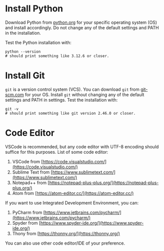 # Install Python

Download Python from [python.org](https://www.python.org/downloads/)
for your specific operating system (OS) and install accordingly. Do
not change any of the default settings and PATH in the installation.

Test the Python installation with:

```
python --version
# should print something like 3.12.6 or closer.
```

# Install Git

`git` is a version control system (VCS). You can download `git` from
[git-scm.com](https://git-scm.com/downloads) for your OS. Install `git`
without changing any of the default settings and PATH in settings. Test
the installation with:

```
git -v
# should print something like git version 2.46.0 or closer.
```

# Code Editor

VSCode is recommended, but any code editor with UTF-8 encoding should
suffice for this purposes. List of some code editor:

1. VSCode from [https://code.visualstudio.com/](https://code.visualstudio.com/)
2. Sublime Text from [https://www.sublimetext.com/](https://www.sublimetext.com/)
3. Notepad++ from [https://notepad-plus-plus.org/](https://notepad-plus-plus.org/)
4. Atom from [https://atom-editor.cc/](https://atom-editor.cc/)

If you want to use Integrated Development Environment, you can:

1. PyCharm from [https://www.jetbrains.com/pycharm/](https://www.jetbrains.com/pycharm/)
2. Spyder from [https://www.spyder-ide.org/](https://www.spyder-ide.org/)
3. Thony from [https://thonny.org/](https://thonny.org/)

You can also use other code editor/IDE of your preference.



